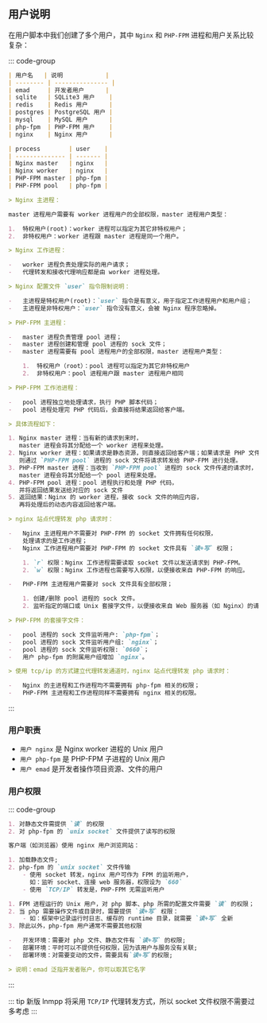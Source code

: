 ## 用户说明

在用户脚本中我们创建了多个用户，其中 `Nginx` 和 `PHP-FPM` 进程和用户关系比较复杂：

::: code-group

```md [用户]
| 用户名   | 说明            |
| -------- | --------------- |
| emad     | 开发者用户      |
| sqlite   | SQLite3 用户    |
| redis    | Redis 用户      |
| postgres | PostgreSQL 用户 |
| mysql    | MySQL 用户      |
| php-fpm  | PHP-FPM 用户    |
| nginx    | Nginx 用户      |
```

```md [进程]
| process        | user    |
| -------------- | ------- |
| Nginx master   | nginx   |
| Nginx worker   | nginx   |
| PHP-FPM master | php-fpm |
| PHP-FPM pool   | php-fpm |

> Nginx 主进程：

master 进程用户需要有 worker 进程用户的全部权限，master 进程用户类型：

1.  特权用户(root)：worker 进程可以指定为其它非特权用户；
2.  非特权用户：worker 进程跟 master 进程是同一个用户。

> Nginx 工作进程：

-   worker 进程负责处理实际的用户请求；
-   代理转发和接收代理响应都是由 worker 进程处理。

> Nginx 配置文件 `user` 指令限制说明：

-   主进程是特权用户(root)：`user` 指令是有意义，用于指定工作进程用户和用户组；
-   主进程是非特权用户：`user` 指令没有意义，会被 Nginx 程序忽略掉。

> PHP-FPM 主进程：

-   master 进程负责管理 pool 进程；
-   master 进程创建和管理 pool 进程的 sock 文件；
-   master 进程需要有 pool 进程用户的全部权限，master 进程用户类型：

    1.  特权用户（root）：pool 进程可以指定为其它非特权用户
    2.  非特权用户：pool 进程用户跟 master 进程用户相同

> PHP-FPM 工作池进程：

-   pool 进程独立地处理请求，执行 PHP 脚本代码；
-   pool 进程处理完 PHP 代码后，会直接将结果返回给客户端。
```

```md [nginx代理转发]
> 具体流程如下：

1. Nginx master 进程：当有新的请求到来时，
   master 进程会将其分配给一个 worker 进程来处理。
2. Nginx worker 进程：如果请求是静态资源，则直接返回给客户端；如果请求是 PHP 文件，
   则通过 `PHP-FPM pool` 进程的 sock 文件将请求转发给 PHP-FPM 进行处理。
3. PHP-FPM master 进程：当收到 `PHP-FPM pool` 进程的 sock 文件传递的请求时，
   master 进程会将其分配给一个 pool 进程来处理。
4. PHP-FPM pool 进程：pool 进程执行和处理 PHP 代码，
   并将返回结果发送给对应的 sock 文件
5. 返回结果：Nginx 的 worker 进程，接收 sock 文件的响应内容，
   再将处理后的动态内容返回给客户端。
```

```md [套接字权限]
> nginx 站点代理转发 php 请求时：

-   Nginx 主进程用户不需要对 PHP-FPM 的 socket 文件拥有任何权限，
    处理请求的是工作进程；
-   Nginx 工作进程用户需要对 PHP-FPM 的 socket 文件具有 `读+写` 权限；

    1. `r` 权限：Nginx 工作进程需要读取 socket 文件以发送请求到 PHP-FPM。
    2. `w` 权限：Nginx 工作进程也需要写入权限，以便接收来自 PHP-FPM 的响应。

-   PHP-FPM 主进程用户需要对 sock 文件具有全部权限；

    1. 创建/删除 pool 进程的 sock 文件。
    2. 监听指定的端口或 Unix 套接字文件，以便接收来自 Web 服务器（如 Nginx）的请求。

> PHP-FPM 的套接字文件：

-   pool 进程的 sock 文件监听用户: `php-fpm`；
-   pool 进程的 sock 文件监听用户组: `nginx`；
-   pool 进程的 sock 文件监听权限: `0660`；
-   用户 php-fpm 的附属用户组增加 `nginx`。
```

```md [TCP/IP权限]
> 使用 tcp/ip 的方式建立代理转发通道时，nginx 站点代理转发 php 请求时：

-   Nginx 的主进程和工作进程均不需要拥有 php-fpm 相关的权限；
-   PHP-FPM 主进程和工作进程同样不需要拥有 nginx 相关的权限。
```

:::

### 用户职责

-   `用户 nginx` 是 Nginx worker 进程的 Unix 用户
-   `用户 php-fpm` 是 PHP-FPM 子进程的 Unix 用户
-   `用户 emad` 是开发者操作项目资源、文件的用户

### 用户权限

::: code-group

```md [nginx]
1. 对静态文件需提供 `读` 的权限
2. 对 php-fpm 的 `unix socket` 文件提供了读写的权限
```

```md [客户端]
客户端（如浏览器）使用 nginx 用户浏览网站：

1. 加载静态文件;
2. php-fpm 的 `unix socket` 文件传输
    - 使用 socket 转发，nginx 用户可作为 FPM 的监听用户，
      如：监听 socket、连接 web 服务器，权限设为 `660`
    - 使用 `TCP/IP` 转发是，PHP-FPM 无需监听用户
```

```md [php-fpm]
1. FPM 进程运行的 Unix 用户，对 php 脚本、php 所需的配置文件需要 `读` 的权限；
2. 当 php 需要操作文件或目录时，需要提供 `读+写` 权限：
    - 如：框架中记录运行时日志、缓存的 runtime 目录，就需要 `读+写` 全新
3. 除此以外，php-fpm 用户通常不需要其他权限
```

```md [emad]
-   开发环境：需要对 php 文件、静态文件有 `读+写` 的权限;
-   部署环境：平时可以不提供任何权限，因为该用户与服务没有关联;
-   部署环境：对需要变动的文件，需要具有`读+写`的权限;

> 说明：emad 泛指开发者账户，你可以取其它名字
```

:::

::: tip
新版 lnmpp 将采用 `TCP/IP` 代理转发方式，所以 socket 文件权限不需要过多考虑
:::
